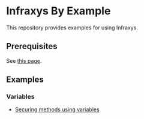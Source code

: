 # Infraxys By Example

This repository provides examples for using Infraxys.

## Prerequisites

See [this page](./prerequisites.md).

## Examples

### Variables

- [Securing methods using variables](variables/secure-methods/README.md)


